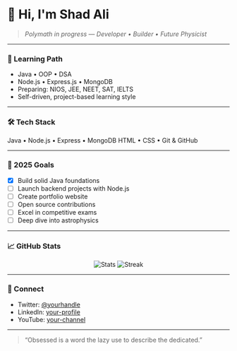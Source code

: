 # 👋 Hi, I'm Shad Ali

> _Polymath in progress — Developer • Builder • Future Physicist_

---

### 🧠 Learning Path

- Java • OOP • DSA
- Node.js • Express.js • MongoDB
- Preparing: NIOS, JEE, NEET, SAT, IELTS
- Self-driven, project-based learning style

---

### 🛠️ Tech Stack
Java • Node.js • Express • MongoDB
HTML • CSS • Git & GitHub


---

### 🎯 2025 Goals

- [x] Build solid Java foundations
- [ ] Launch backend projects with Node.js
- [ ] Create portfolio website
- [ ] Open source contributions
- [ ] Excel in competitive exams
- [ ] Deep dive into astrophysics

---

### 📈 GitHub Stats

<div align="center">

![Stats](https://github-readme-stats.vercel.app/api?username=shad-ali&show_icons=true&hide_title=true&hide_border=true&theme=tokyonight)
![Streak](https://github-readme-streak-stats.herokuapp.com/?user=shad-ali&hide_border=true&theme=tokyonight)

</div>

---

### 🔗 Connect

- Twitter: [@yourhandle](https://twitter.com/)
- LinkedIn: [your-profile](https://linkedin.com/)
- YouTube: [your-channel](https://youtube.com/)

---

> “Obsessed is a word the lazy use to describe the dedicated.”

